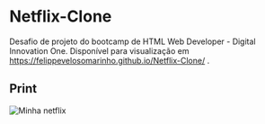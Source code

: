 # Netflix-Clone
Desafio de projeto do bootcamp de HTML Web Developer - Digital Innovation One. 
Disponível para visualização em https://felippevelosomarinho.github.io/Netflix-Clone/ .

## Print
![Minha netflix](https://user-images.githubusercontent.com/60450622/95785628-7c0bfa00-0cac-11eb-9ad3-864bd2819b1c.PNG)
